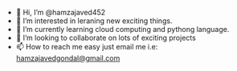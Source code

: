 - 👋 Hi, I’m @hamzajaved452
- 👀 I’m interested in leraning new exciting things.
- 🌱 I’m currently learning cloud computing and pythong language.
- 💞️ I’m looking to collaborate on lots of exciting projects
- 📫 How to reach me easy just email me i.e: hamzajavedgondal@gmail.com

<!---
hamzajaved452/hamzajaved452 is a ✨ special ✨ repository because its `README.md` (this file) appears on your GitHub profile.
You can click the Preview link to take a look at your changes.
--->
